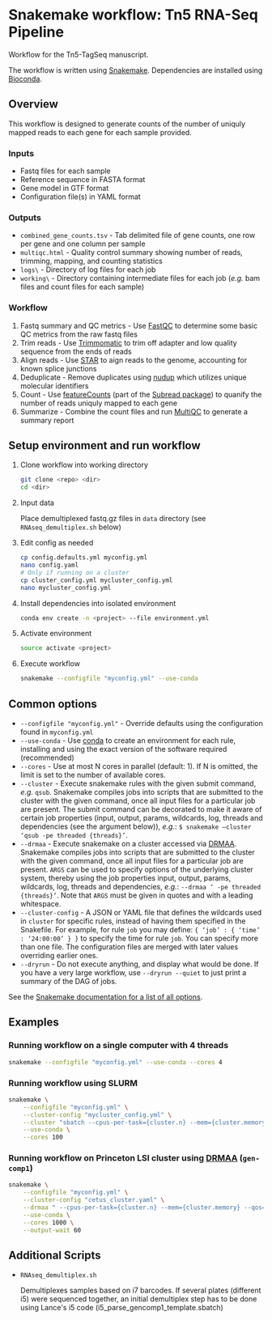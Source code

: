 # Snakemake workflow: Tn5 RNA-Seq Pipeline

Workflow for the Tn5-TagSeq manuscript.

The workflow is written using [Snakemake](https://snakemake.readthedocs.io/).
Dependencies are installed using [Bioconda](https://bioconda.github.io/).


## Overview

This workflow is designed to generate counts of the number of uniquly mapped reads to each gene for each sample provided.

### Inputs

*   Fastq files for each sample
*   Reference sequence in FASTA format
*   Gene model in GTF format
*   Configuration file(s) in YAML format

### Outputs

*   `combined_gene_counts.tsv` - Tab delimited file of gene counts, one row per gene and one column per sample
*   `multiqc.html` - Quality control summary showing number of reads, trimming, mapping, and counting statistics
*   `logs\` - Directory of log files for each job
*   `working\` - Directory containing intermediate files for each job (*e.g.* bam files and count files for each sample)

### Workflow

1.  Fastq summary and QC metrics - Use [FastQC](https://www.bioinformatics.babraham.ac.uk/projects/fastqc/) to determine some basic QC metrics from the raw fastq files
2.  Trim reads - Use [Trimmomatic](http://www.usadellab.org/cms/?page=trimmomatic) to trim off adapter and low quality sequence from the ends of reads
3.  Align reads - Use [STAR](https://github.com/alexdobin/STAR) to aign reads to the genome, accounting for known splice junctions
4.  Deduplicate - Remove duplicates using [nudup](https://github.com/nugentechnologies/nudup) which utilizes unique molecular identifiers
5.  Count - Use [featureCounts](http://bioinf.wehi.edu.au/featureCounts/) (part of the [Subread package](http://subread.sourceforge.net/)) to quanify the number of reads uniquly mapped to each gene
6.  Summarize - Combine the count files and run [MultiQC](https://multiqc.info/) to generate a summary report


## Setup environment and run workflow

1.  Clone workflow into working directory

    ```bash
    git clone <repo> <dir>
    cd <dir>
    ```

2.  Input data

    Place demultiplexed fastq.gz files in `data` directory (see `RNAseq_demultiplex.sh` below)

3.  Edit config as needed

    ```bash
    cp config.defaults.yml myconfig.yml
    nano config.yaml
    # Only if running on a cluster
    cp cluster_config.yml mycluster_config.yml
    nano mycluster_config.yml
    ```

4.  Install dependencies into isolated environment

    ```bash
    conda env create -n <project> --file environment.yml
    ```

5.  Activate environment

    ```bash
    source activate <project>
    ```

6.  Execute workflow

    ```bash
    snakemake --configfile "myconfig.yml" --use-conda 
    ```

## Common options

*   `--configfile "myconfig.yml"` - Override defaults using the configuration found in `myconfig.yml`
*   `--use-conda` - Use [conda]() to create an environment for each rule, installing and using the exact version of the software required (recommended)
*   `--cores` - Use at most N cores in parallel (default: 1). If N is omitted, the limit is set to the number of available cores.
*   `--cluster` - Execute snakemake rules with the given submit command, *e.g.* `qsub`. Snakemake compiles jobs into scripts that are submitted to the cluster with the given command, once all input files for a particular job are present. The submit command can be decorated to make it aware of certain job properties (input, output, params, wildcards, log, threads and dependencies (see the argument below)), *e.g.*: `$ snakemake –cluster ‘qsub -pe threaded {threads}’`.
*   `--drmaa` - Execute snakemake on a cluster accessed via [DRMAA](https://en.wikipedia.org/wiki/DRMAA). Snakemake compiles jobs into scripts that are submitted to the cluster with the given command, once all input files for a particular job are present. `ARGS` can be used to specify options of the underlying cluster system, thereby using the job properties input, output, params, wildcards, log, threads and dependencies, *e.g.*: `--drmaa ‘ -pe threaded {threads}’`. Note that `ARGS` must be given in quotes and with a leading whitespace.
*   `--cluster-config` - A JSON or YAML file that defines the wildcards used in `cluster` for specific rules, instead of having them specified in the Snakefile. For example, for rule `job` you may define: `{ ‘job’ : { ‘time’ : ‘24:00:00’ } }` to specify the time for rule `job`. You can specify more than one file. The configuration files are merged with later values overriding earlier ones.
*   `--dryrun` - Do not execute anything, and display what would be done. If you have a very large workflow, use `--dryrun --quiet` to just print a summary of the DAG of jobs.

See the [Snakemake documentation for a list of all options](https://snakemake.readthedocs.io/en/stable/executable.html#all-options).


## Examples 

### Running workflow on a single computer with 4 threads

```bash
snakemake --configfile "myconfig.yml" --use-conda --cores 4
``` 

### Running workflow using SLURM

```bash
snakemake \
    --configfile "myconfig.yml" \
    --cluster-config "mycluster_config.yml" \
    --cluster "sbatch --cpus-per-task={cluster.n} --mem={cluster.memory} --time={cluster.time}" \
    --use-conda \
    --cores 100
``` 

### Running workflow on Princeton LSI cluster using [DRMAA](https://en.wikipedia.org/wiki/DRMAA) (`gen-comp1`)

```bash
snakemake \
    --configfile "myconfig.yml" \
    --cluster-config "cetus_cluster.yaml" \
    --drmaa " --cpus-per-task={cluster.n} --mem={cluster.memory} --qos={cluster.qos} --time={cluster.time}" \
    --use-conda \
    --cores 1000 \
    --output-wait 60
```


## Additional Scripts

*   `RNAseq_demultiplex.sh`

    Demultiplexes samples based on i7 barcodes. If several plates (different i5) were sequenced together, an initial demultiplex step has to be done using Lance's i5 code (i5_parse_gencomp1_template.sbatch)
